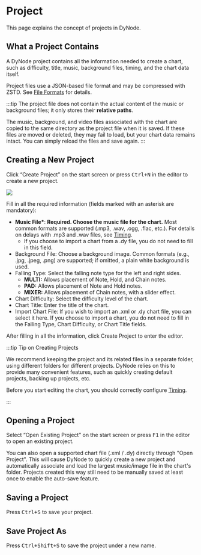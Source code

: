 # Project

This page explains the concept of projects in DyNode.

## What a Project Contains

A DyNode project contains all the information needed to create a chart, such as difficulty, title, music, background files, timing, and the chart data itself.

Project files use a JSON-based file format and may be compressed with ZSTD. See [File Formats](/guide/file-formats.md) for details.

:::tip
The project file does not contain the actual content of the music or background files; it only stores their **relative paths**.

The music, background, and video files associated with the chart are copied to the same directory as the project file when it is saved. If these files are moved or deleted, they may fail to load, but your chart data remains intact. You can simply reload the files and save again.
:::

## Creating a New Project

Click “Create Project” on the start screen or press <kbd>Ctrl+N</kbd> in the editor to create a new project.

![](./project_create.png)

Fill in all the required information (fields marked with an asterisk are mandatory):

* **Music File\***: **Required. Choose the music file for the chart.** Most common formats are supported (.mp3, .wav, .ogg, .flac, etc.). For details on delays with .mp3 and .wav files, see [Timing](timing.md#mp3-and-wav-format-delays).
  * If you choose to import a chart from a .dy file, you do not need to fill in this field.
* Background File: Choose a background image. Common formats (e.g., .jpg, .jpeg, .png) are supported; if omitted, a plain white background is used.
* Falling Type: Select the falling note type for the left and right sides.
  - **MULTI:** Allows placement of Note, Hold, and Chain notes.
  - **PAD:** Allows placement of Note and Hold notes.
  - **MIXER:** Allows placement of Chain notes, with a slider effect.
* Chart Difficulty: Select the difficulty level of the chart.
* Chart Title: Enter the title of the chart.
* Import Chart File: If you wish to import an .xml or .dy chart file, you can select it here. If you choose to import a chart, you do not need to fill in the Falling Type, Chart Difficulty, or Chart Title fields.

After filling in all the information, click Create Project to enter the editor.

:::tip Tip on Creating Projects

We recommend keeping the project and its related files in a separate folder, using different folders for different projects. DyNode relies on this to provide many convenient features, such as quickly creating default projects, backing up projects, etc.

Before you start editing the chart, you should correctly configure [Timing](timing.html).

:::

## Opening a Project

Select “Open Existing Project” on the start screen or press <kbd>F1</kbd> in the editor to open an existing project.

You can also open a supported chart file (.xml / .dy) directly through "Open Project". This will cause DyNode to quickly create a new project and automatically associate and load the largest music/image file in the chart's folder. Projects created this way still need to be manually saved at least once to enable the auto-save feature.

## Saving a Project

Press <kbd>Ctrl+S</kbd> to save your project.

## Save Project As

Press <kbd>Ctrl+Shift+S</kbd> to save the project under a new name.
